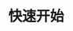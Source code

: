 # 快速开始

<!-- ## 基础使用

### 引入样式

建议在您的入口文件（如 `main.js` 或 `main.ts`）中引入编辑器的样式

```js
import "@isle-editor/[view package]/dist/style.css";
```

以 `Vue3` 视图为例：

```js
import "@isle-editor/vue3/dist/style.css";
```

### 注册组件

不建议您全局注册，建议您在需要使用的地方单独导入组件

以 `Vue3` 视图为例：

```js
import { IsleEditor } from "@isle-editor/vue3";
```


### 使用组件

## 进阶使用
 -->
